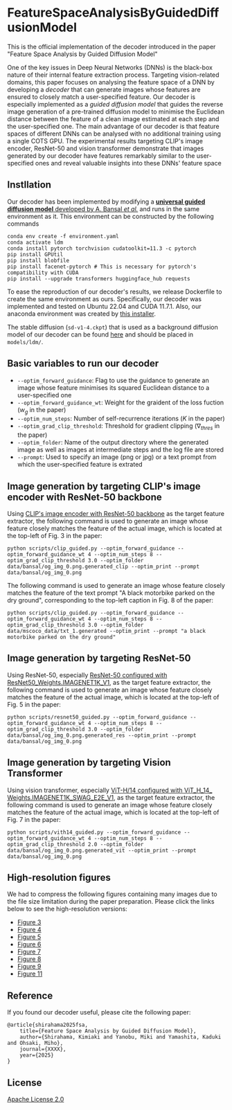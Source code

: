 # FeatureSpaceAnalysisByGuidedDiffusionModel
This is the official implementation of the decoder introduced in the paper "Feature Space Analysis by Guided Diffusion Model" 

One of the key issues in Deep Neural Networks (DNNs) is the black-box nature of their internal feature extraction process. Targeting vision-related domains, this paper focuses on analysing the feature space of a DNN by developing a *decoder* that can generate images whose features are ensured to closely match a user-specified feature. Our decoder is especially implemented as a *guided diffusion model* that guides the reverse image generation of a pre-trained diffusion model to minimise the Euclidean distance between the feature of a clean image estimated at each step and the user-specified one. The main advantage of our decoder is that feature spaces of different DNNs can be analysed with no additional training using a single COTS GPU. The experimental results targeting CLIP's image encoder, ResNet-50 and vision transformer demonstrate that images generated by our decoder have features remarkably similar to the user-specified ones and reveal valuable insights into these DNNs' feature space


## Instllation
Our decoder has been implemented by modifying a [**universal guided diffusion model** developed by A. Bansal *et al.*](https://github.com/arpitbansal297/Universal-Guided-Diffusion) and runs in the same environment as it. This environment can be constructed by the following commands   
```
conda env create -f environment.yaml
conda activate ldm
conda install pytorch torchvision cudatoolkit=11.3 -c pytorch
pip install GPUtil
pip install blobfile
pip install facenet-pytorch # This is necessary for pytorch's compatibility with CUDA
pip install --upgrade transformers huggingface_hub requests
```

To ease the reproduction of our decoder's results, we release Dockerfile to create the same environment as ours. Specifically, our decoder was implemented and tested on Ubuntu 22.04 and CUDA 11.7.1. Also, our anaconda environment was created by [this installer](https://repo.anaconda.com/archive/Anaconda3-2024.06-1-Linux-x86_64.sh).

The stable diffusion (`sd-v1-4.ckpt`) that is used as a background diffusion model of our decoder can be found [here](https://huggingface.co/CompVis/stable-diffusion-v-1-4-original) and should be placed in `models/ldm/`. 

## Basic variables to run our decoder

- `--optim_forward_guidance`: Flag to use the guidance to generate an image whose feature minimises its squared Euclidean distance to a user-specified one
- `--optim_forward_guidance_wt`: Weight for the graident of the loss fuction ($w_g$ in the paper)
- `--optim_num_steps`: Number of self-recurrence iterations ($K$ in the paper)
- `--optim_grad_clip_threshold`: Threshold for gradient clipping ($\nabla_{thres}$ in the paper)
- `--optim_folder`: Name of the output directory where the generated image as well as images at intermediate steps and the log file are stored
- `--prompt`: Used to specify an image (png or jpg) or a text prompt from which the user-specified feature is extrated  

## Image generation by targeting CLIP's image encoder with ResNet-50 backbone

Using [CLIP's image encoder with ResNet-50 backbone](https://github.com/openai/CLIP) as the target feature extractor, the following command is used to generate an image whose feature closely matches the feature of the actual image, which is located at the top-left of Fig. 3 in the paper:
```
python scripts/clip_guided.py --optim_forward_guidance --optim_forward_guidance_wt 4 --optim_num_steps 8 --optim_grad_clip_threshold 3.0 --optim_folder data/bansal/og_img_0.png.generated_clip --optim_print --prompt data/bansal/og_img_0.png
```

The following command is used to generate an image whose feature closely matches the feature of the text prompt "A black motorbike parked on the dry ground", corresponding to the top-left caption in Fig. 8 of the paper:
```
python scripts/clip_guided.py --optim_forward_guidance --optim_forward_guidance_wt 4 --optim_num_steps 8 --optim_grad_clip_threshold 3.0 --optim_folder data/mscoco_data/txt_1.generated --optim_print --prompt "a black motorbike parked on the dry ground"
```

## Image generation by targeting ResNet-50

Using ResNet-50, especially [ResNet-50 configured with ResNet50_Weights.IMAGENET1K_V1](https://docs.pytorch.org/vision/main/models/generated/torchvision.models.resnet50.html#torchvision.models.ResNet50_Weights), as the target feature extractor, the following command is used to generate an image whose feature closely matches the feature of the actual image, which is located at the top-left of Fig. 5 in the paper:
```
python scripts/resnet50_guided.py --optim_forward_guidance --optim_forward_guidance_wt 4 --optim_num_steps 8 --optim_grad_clip_threshold 3.0 --optim_folder data/bansal/og_img_0.png.generated_res --optim_print --prompt data/bansal/og_img_0.png
```

## Image generation by targeting Vision Transformer

Using vision transformer, especially [ViT-H/14 configured with ViT_H_14_ Weights.IMAGENET1K_SWAG_E2E_V1](https://docs.pytorch.org/vision/main/models/generated/torchvision.models.vit_h_14.html#torchvision.models.ViT_H_14_Weights), as the target feature extractor, the following command is used to generate an image whose feature closely matches the feature of the actual image, which is located at the top-left of Fig. 7 in the paper:
```
python scripts/vith14_guided.py --optim_forward_guidance --optim_forward_guidance_wt 4 --optim_num_steps 8 --optim_grad_clip_threshold 2.0 --optim_folder data/bansal/og_img_0.png.generated_vit --optim_print --prompt data/bansal/og_img_0.png
```

## High-resolution figures
We had to compress the following figures containing many images due to the file size limitation during the paper preparation. Please click the links below to see the high-resolution versions: 
- [Figure 3](https://xxx)
- [Figure 4](https://xxx)
- [Figure 5](https://xxx)
- [Figure 6](https://xxx)
- [Figure 7](https://xxx)
- [Figure 8](https://xxx)
- [Figure 9](https://doshishaacjp-my.sharepoint.com/:b:/g/personal/kshiraha_mail_doshisha_ac_jp/EYvKeYjCbHBKhtTiUodXJ6QBFYtUzIzsLHFwf66OKCcguA?e=ANYCNB)
- [Figure 11](https://doshishaacjp-my.sharepoint.com/:b:/g/personal/kshiraha_mail_doshisha_ac_jp/EURmEACQRlREp9uJpZkKvL0B6ple-gs-D3UpkXbqOwsHRw)

## Reference
If you found our decoder useful, please cite the following paper:

```
@article{shirahama2025fsa,
    title={Feature Space Analysis by Guided Diffusion Model},
    author={Shirahama, Kimiaki and Yanobu, Miki and Yamashita, Kaduki and Ohsaki, Miho},
    journal={XXXX},
    year={2025}
}
```

## License

[Apache License 2.0](https://www.apache.org/licenses/LICENSE-2.0)
